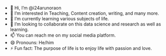 - 👋 Hi, I’m @i24arunoraon
- 👀 I’m interested in Teaching, Content creation, writing, and many more.
- 🌱 I’m currently learning various subjects of life.
- 💞️ I’m looking to collaborate on this data science and research as well as learning.
- 📫 You can reach me on my social media platform.
- 😄 Pronouns: He/him
- ⚡ Fun fact: The purpose of life is to enjoy life with passion and love.

<!---
i24arunoraon/i24arunoraon is a ✨ special ✨ repository because its `README.md` (this file) appears on your GitHub profile.
You can click the Preview link to take a look at your changes.
--->

